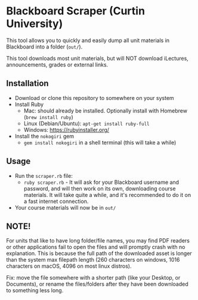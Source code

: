 Blackboard Scraper (Curtin University)
========
This tool allows you to quickly and easily dump all unit materials in Blackboard into a folder (`out/`).

This tool downloads most unit materials, but will NOT download iLectures, announcements, grades or external links.

## Installation
- Download or clone this repository to somewhere on your system  
- Install Ruby
    - Mac: should already be installed. Optionally install with Homebrew (`brew install ruby`)
    - Linux (Debian/Ubuntu): `apt-get install ruby-full`  
    - Windows: https://rubyinstaller.org/  
- Install the `nokogiri` gem  
    - `gem install nokogiri` in a shell terminal (this will take a while)  

## Usage
- Run the `scraper.rb` file:  
    - `ruby scraper.rb` - It will ask for your Blackboard username and password, and will then work on its own, downloading course materials. It will take quite a while, and it's recommended to do it on a fast internet connection.  
- Your course materials will now be in `out/`  

## NOTE!
For units that like to have long folder/file names, you may find PDF readers or other applications fail to open the files and will promptly crash with no explanation. This is because the full path of the downloaded asset is longer than the system max filepath length (260 characters on windows, 1016 characters on macOS, 4096 on most linux distros). 

Fix: move the file somewhere with a shorter path (like your Desktop, or Documents), or rename the files/folders after they have been downloaded to something less long.